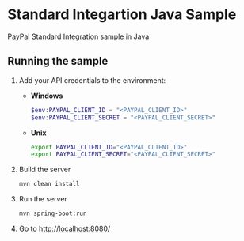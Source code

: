 # Standard Integartion Java Sample

PayPal Standard Integration sample in Java

## Running the sample

1. Add your API credentials to the environment:

   - **Windows**

     ```powershell
     $env:PAYPAL_CLIENT_ID = "<PAYPAL_CLIENT_ID>"
     $env:PAYPAL_CLIENT_SECRET = "<PAYPAL_CLIENT_SECRET>"
     ```

   - **Unix**

     ```bash
     export PAYPAL_CLIENT_ID="<PAYPAL_CLIENT_ID>"
     export PAYPAL_CLIENT_SECRET="<PAYPAL_CLIENT_SECRET>"
     ```

2. Build the server

   ```bash
   mvn clean install
   ```

3. Run the server

   ```bash
   mvn spring-boot:run
   ```

4. Go to [http://localhost:8080/](http://localhost:8080/)
